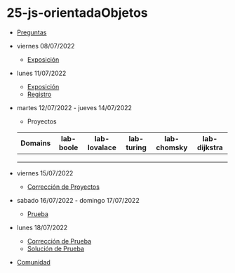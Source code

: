 # 25-js-orientadaObjetos

- [Preguntas](https://escuela.it/master-programacion-diseno-software)
- viernes 08/07/2022
  - [Exposición](https://escuela.it/master-programacion-diseno-software)
- lunes 11/07/2022
  - [Exposición](https://escuela.it/master-programacion-diseno-software)
  - [Registro](https://forms.gle/xtHtjdiSzc8Hy6AE8)
- martes 12/07/2022 - jueves 14/07/2022
  - Proyectos
  
  |Domains|lab-boole|lab-lovalace|lab-turing|lab-chomsky|lab-dijkstra|
  |-------|---------|------------|----------|-----------|--------------|
  |       |         |            |          |           |              |
  |       |         |            |          |           |              |
  |       |         |            |          |           |              |
- viernes 15/07/2022
  - [Corrección de Proyectos](https://escuela.it/master-programacion-diseno-software)
- sabado 16/07/2022 - domingo 17/07/2022
  - [Prueba](https://forms.gle/fdwA4B3FZkMAPRJs9)
- lunes 18/07/2022
  - [Corrección de Prueba](https://escuela.it/master-programacion-diseno-software)
  - [Solución de Prueba](https://docs.google.com/spreadsheets/d/1Uwtqa5VdD5wK2X7eLgkS6_th16aPnsW8pa5Ft2TyLPo/edit#gid=0)
- [Comunidad](https://app.slack.com/client/T02S3KYD464/C02TFSKSHCP)
